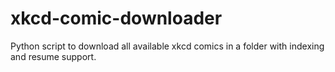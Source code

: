 # xkcd-comic-downloader
Python script to download all available xkcd comics in a folder with indexing and resume support.
